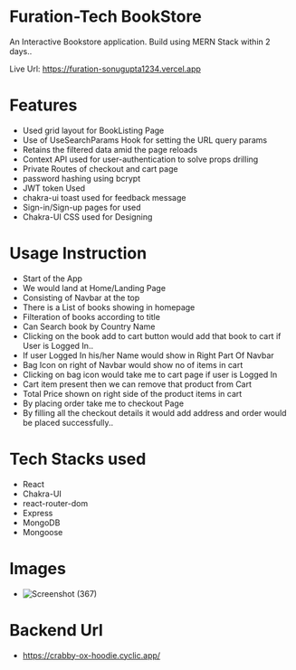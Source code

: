 # Furation-Tech BookStore

An Interactive Bookstore application. Build using MERN Stack within 2 days..

Live Url: https://furation-sonugupta1234.vercel.app

# Features

- Used grid layout for BookListing Page
- Use of UseSearchParams Hook for setting the URL query params
- Retains the filtered data amid the page reloads
- Context API used for user-authentication to solve props drilling
- Private Routes of checkout and cart page
- password hashing using bcrypt
- JWT token Used
- chakra-ui toast used for feedback message
- Sign-in/Sign-up pages for used
- Chakra-UI CSS used for Designing
  
# Usage Instruction

- Start of the App
- We would land at Home/Landing Page
- Consisting of Navbar at the top
- There is a List of books showing in homepage
- Filteration of books according to title
- Can Search book by Country Name
- Clicking on the book add to cart button would add that book to cart if User is Logged In..
- If user Logged In his/her Name would show in Right Part Of Navbar
- Bag Icon on right of Navbar would show no of items in cart
- Clicking on bag icon would take me to cart page if user is Logged In
- Cart item present then we can remove that product from Cart
- Total Price shown on right side of the product items in cart
- By placing order take me to checkout Page
- By filling all the checkout details it would add address and order would be placed successfully..

# Tech Stacks used
- React
- Chakra-UI
- react-router-dom
- Express
- MongoDB
- Mongoose

# Images
- ![Screenshot (367)](https://github.com/sonugupta1234/sonugupta1234.github.io/assets/112892522/e2a59465-7cc7-44fd-86ce-812fdd854235)

# Backend Url
- https://crabby-ox-hoodie.cyclic.app/
